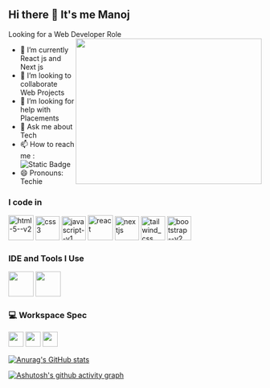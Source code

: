 ## Hi there 👋 It's me Manoj

Looking for a Web Developer Role
<img align="right" width="370" height="290" src="https://i.pinimg.com/originals/47/f0/34/47f0342cec72b800463bf003eac1257e.gif">                                        
- 🌱 I’m currently React js and Next js
- 👯 I’m looking to collaborate Web Projects
- 🤔 I’m looking for help with Placements 
- 💬 Ask me about Tech
- 📫 How to reach me :
<br /> ![Static Badge](https://img.shields.io/badge/https%3A%2F%2Fwww.linkedin.com%2Fin%2Fmanoj-g-810577241%2F)
- 😄 Pronouns: Techie

### I code in
<img width="50" height="50" src="https://img.icons8.com/ios-filled/50/html-5--v2.png" alt="html-5--v2"/>
<img width="48" height="48" src="https://img.icons8.com/color/48/css3.png" alt="css3"/>
<img width="48" height="48" src="https://img.icons8.com/color/48/javascript--v1.png" alt="javascript--v1"/>
<img width="50" height="50" src="https://img.icons8.com/bubbles/50/react.png" alt="react"/>
<img width="48" height="48" src="https://img.icons8.com/color/48/nextjs.png" alt="nextjs"/>
<img width="48" height="48" src="https://img.icons8.com/color/48/tailwind_css.png" alt="tailwind_css"/>
<img width="48" height="48" src="https://img.icons8.com/color/48/bootstrap--v2.png" alt="bootstrap--v2"/>

### IDE and Tools I Use
<img height="50" width="50" src="https://img.icons8.com/color/48/000000/visual-studio-code-2019.png"/> <img height="50" width="50" src="https://img.icons8.com/color/50/000000/git.png"/>

### 💻 Workspace Spec
<img height="30" src="https://img.shields.io/badge/Macbook-Pro_M1-ED1C24?style=for-the-badge&logo=apple&logoColor=white"/> <img height="30" src="https://img.shields.io/badge/NVIDIA-GTX1650-76B900?style=for-the-badge&logo=nvidia&logoColor=white"/>  <img height="30" src="https://img.shields.io/badge/AMD-Ryzen_5_4600H-ED1C24?style=for-the-badge&logo=amd&logoColor=white"/> 

[![Anurag's GitHub stats](https://github-readme-stats.vercel.app/api?username=Manojg5757)](https://github.com/anuraghazra/github-readme-stats)

[![Ashutosh's github activity graph](https://github-readme-activity-graph.vercel.app/graph?username=Manojg5757&bg_color=ffcfe9&color=9e4c98&line=9e4c98&point=9f3232&area=true&hide_border=true)](https://github.com/ashutosh00710/github-readme-activity-graph)
